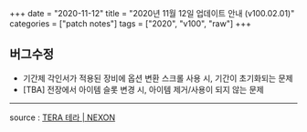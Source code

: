 +++
date = "2020-11-12"
title = "2020년 11월 12일 업데이트 안내 (v100.02.01)"
categories = ["patch notes"]
tags = ["2020", "v100", "raw"]
+++

## 버그수정

- 기간제 각인서가 적용된 장비에 옵션 변환 스크롤 사용 시, 기간이 초기화되는 문제
- [TBA] 전장에서 아이템 슬롯 변경 시, 아이템 제거/사용이 되지 않는 문제

----

source : [TERA 테라 | NEXON](http://tera.nexon.com/news/update/view.aspx?n4articlesn=455)
